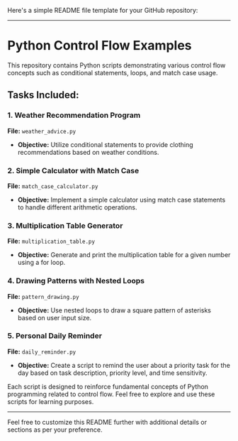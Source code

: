 Here's a simple README file template for your GitHub repository:

---

# Python Control Flow Examples

This repository contains Python scripts demonstrating various control flow concepts such as conditional statements, loops, and match case usage.

## Tasks Included:

### 1. Weather Recommendation Program

**File:** `weather_advice.py`

- **Objective:** Utilize conditional statements to provide clothing recommendations based on weather conditions.

### 2. Simple Calculator with Match Case

**File:** `match_case_calculator.py`

- **Objective:** Implement a simple calculator using match case statements to handle different arithmetic operations.

### 3. Multiplication Table Generator

**File:** `multiplication_table.py`

- **Objective:** Generate and print the multiplication table for a given number using a for loop.

### 4. Drawing Patterns with Nested Loops

**File:** `pattern_drawing.py`

- **Objective:** Use nested loops to draw a square pattern of asterisks based on user input size.

### 5. Personal Daily Reminder

**File:** `daily_reminder.py`

- **Objective:** Create a script to remind the user about a priority task for the day based on task description, priority level, and time sensitivity.

Each script is designed to reinforce fundamental concepts of Python programming related to control flow. Feel free to explore and use these scripts for learning purposes.

---

Feel free to customize this README further with additional details or sections as per your preference.
